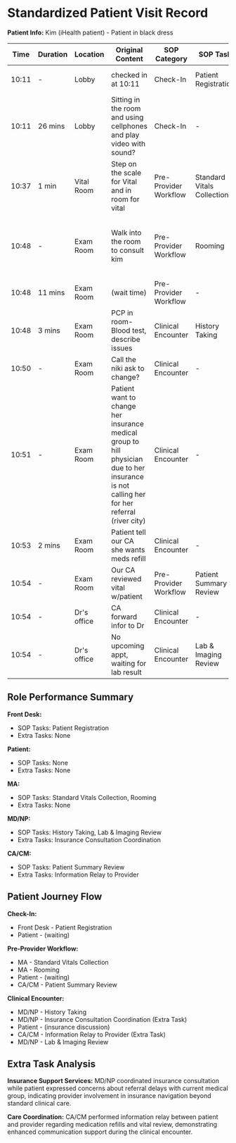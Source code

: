 # Standardized Patient Visit Record

**Patient Info:** Kim (iHealth patient) - Patient in black dress

| Time | Duration | Location | Original Content | SOP Category | SOP Task | Completed Checklist | Primary Role | Extra Task |
|------|----------|----------|------------------|--------------|----------|-------------------|--------------|------------|
| 10:11 | - | Lobby | checked in at 10:11 | Check-In | Patient Registration | ☐ Arrival time recorded | Front Desk | - |
| 10:11 | 26 mins | Lobby | Sitting in the room and using cellphones and play video with sound? | Check-In | - | - | Patient | - |
| 10:37 | 1 min | Vital Room | Step on the scale for Vital and in room for vital | Pre-Provider Workflow | Standard Vitals Collection | ☐ Vitals collected | MA | - |
| 10:48 | - | Exam Room | Walk into the room to consult kim | Pre-Provider Workflow | Rooming | ☐ Patient called from lobby<br>☐ Escorted to correct room | MA | - |
| 10:48 | 11 mins | Exam Room | (wait time) | Pre-Provider Workflow | - | - | Patient | - |
| 10:48 | 3 mins | Exam Room | PCP in room- Blood test, describe issues | Clinical Encounter | History Taking | ☐ Chief complaint reviewed | MD/NP | - |
| 10:50 | - | Exam Room | Call the niki ask to change? | Clinical Encounter | - | - | MD/NP | Insurance Consultation Coordination |
| 10:51 | - | Exam Room | Patient want to change her insurance medical group to hill physician due to her insurance is not calling her for her referral (river city) | Clinical Encounter | - | - | Patient | - |
| 10:53 | 2 mins | Exam Room | Patient tell our CA she wants meds refill | Clinical Encounter | - | - | CA/CM | - |
| 10:54 | - | Exam Room | Our CA reviewed vital w/patient | Pre-Provider Workflow | Patient Summary Review | ☐ UC vitals reviewed | CA/CM | - |
| 10:54 | - | Dr's office | CA forward infor to Dr | Clinical Encounter | - | - | CA/CM | Information Relay to Provider |
| 10:54 | - | Dr's office | No upcoming appt, waiting for lab result | Clinical Encounter | Lab & Imaging Review | ☐ Results reviewed in EHR | MD/NP | - |

## Role Performance Summary

**Front Desk:**
- SOP Tasks: Patient Registration
- Extra Tasks: None

**Patient:**
- SOP Tasks: None
- Extra Tasks: None

**MA:**
- SOP Tasks: Standard Vitals Collection, Rooming
- Extra Tasks: None

**MD/NP:**
- SOP Tasks: History Taking, Lab & Imaging Review
- Extra Tasks: Insurance Consultation Coordination

**CA/CM:**
- SOP Tasks: Patient Summary Review
- Extra Tasks: Information Relay to Provider

## Patient Journey Flow

**Check-In:**
- Front Desk - Patient Registration
- Patient - (waiting)

**Pre-Provider Workflow:**
- MA - Standard Vitals Collection
- MA - Rooming
- Patient - (waiting)
- CA/CM - Patient Summary Review

**Clinical Encounter:**
- MD/NP - History Taking
- MD/NP - Insurance Consultation Coordination (Extra Task)
- Patient - (insurance discussion)
- CA/CM - Information Relay to Provider (Extra Task)
- MD/NP - Lab & Imaging Review

## Extra Task Analysis

**Insurance Support Services:** MD/NP coordinated insurance consultation while patient expressed concerns about referral delays with current medical group, indicating provider involvement in insurance navigation beyond standard clinical care.

**Care Coordination:** CA/CM performed information relay between patient and provider regarding medication refills and vital review, demonstrating enhanced communication support during the clinical encounter.